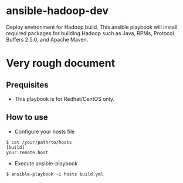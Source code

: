 # ansible-hadoop-dev
Deploy environment for Hadoop build. This ansible playbook will install required packages for building Hadoop such as Java, RPMs, Protocol Buffers 2.5.0, and Apache Maven.

# Very rough document

## Prequisites

* This playbook is for Redhat/CentOS only.

## How to use

* Configure your hosts file

```
$ cat /your/path/to/hosts
[build]
your.remote.host
```

* Execute ansible-playbook

```
$ ansible-playbook -i hosts build.yml
```
